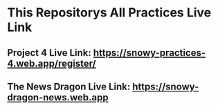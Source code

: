 # This Repositorys All Practices Live Link

## Project 4 Live Link: https://snowy-practices-4.web.app/register/

## The News Dragon Live Link: https://snowy-dragon-news.web.app
